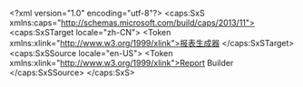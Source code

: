 \<?xml version="1.0" encoding="utf-8"?>
\<caps:SxS xmlns:caps="http://schemas.microsoft.com/build/caps/2013/11">
  \<caps:SxSTarget locale="zh-CN">
    \<Token xmlns:xlink="http://www.w3.org/1999/xlink">报表生成器</Token>
  \</caps:SxSTarget>
  \<caps:SxSSource locale="en-US">
    \<Token xmlns:xlink="http://www.w3.org/1999/xlink">Report Builder</Token>
  \</caps:SxSSource>
\</caps:SxS>